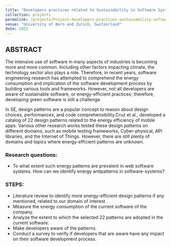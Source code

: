 ```yaml
---
title: "Developers practices related to Sustainability in Software Systems"
collection: projects
permalink: /projects/Project-developers-practices-sustainability-software
venue: "University of Bern and Zurich, Switzerland"
date: 2022
---
```


## ABSTRACT
The intensive use of software in many aspects of industries is becoming more and more common. Including other factors impacting climate, the technology sector also plays a role.
Therefore, in recent years, software engineering research has attempted to comprehend the energy consumption and implication of the software development process by building various tools and frameworks. However, not all developers are aware of sustainable software, or energy-efficient practices; therefore, developing green software is still a challenge.

In SE, design patterns are a popular concept to reason about design choices, performances, and code comprehensibility.Cruz et al., developed a catalog of 22 design patterns related to the energy efficiency of mobile apps. Various other research works tested these design patterns on different domains, such as mobile testing frameworks, Cyber-physical, API libraries, and the Internet of Things.  However, there are still plenty of domains and topics where energy-efficient patterns are unknown.

### Research questions: 
- To what extent such energy patterns are prevalent in web software systems. How can we identify energy antipatterns in software-systems?

### STEPS: 
- Literature review to identify more energy-efficient design patterns if any mentioned, related to our domain of interest.
- Measure the energy consumption of the current software of the company. 
- Analyze the extent to which the selected 22 patterns are adopted in the current software.
- Make developers aware of the patterns.
- Conduct a survey to verify if developers that are aware have any impact on their software development process. 


